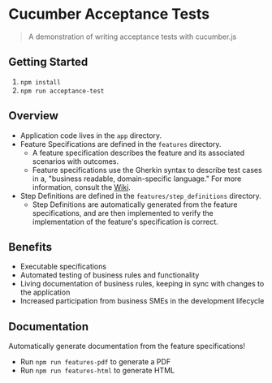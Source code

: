 # Cucumber Acceptance Tests
> A demonstration of writing acceptance tests with cucumber.js

## Getting Started
1. `npm install`
1. `npm run acceptance-test`

## Overview
- Application code lives in the `app` directory.
- Feature Specifications are defined in the `features` directory.
  - A feature specification describes the feature and its associated scenarios with outcomes.
  - Feature specifications use the Gherkin syntax to describe test cases in a, "business readable, domain-specific language." For more information, consult the [Wiki](https://github.com/cucumber/cucumber/wiki/Gherkin).
- Step Definitions are defined in the `features/step_definitions` directory.
  - Step Definitions are automatically generated from the feature specifications, and are then implemented to verify the implementation of the feature's specification is correct.

## Benefits
- Executable specifications
- Automated testing of business rules and functionality
- Living documentation of business rules, keeping in sync with changes to the application
- Increased participation from business SMEs in the development lifecycle

## Documentation
Automatically generate documentation from the feature specifications!
- Run `npm run features-pdf` to generate a PDF
- Run `npm run features-html` to generate HTML
